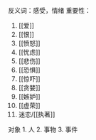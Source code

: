 反义词：感受，情绪
重要性：
1. [[爱]]
2. [[恨]]
3. [[愤怒]]
4. [[忧虑]]
5. [[悲伤]]
6. [[恐惧]]
7. [[惊吓]]
8. [[贪婪]]
9. [[嫉妒]]
10. [[虚荣]]
11. 迷恋/[[执著]]

对象
	1. 人
	2. 事物
	3. 事件